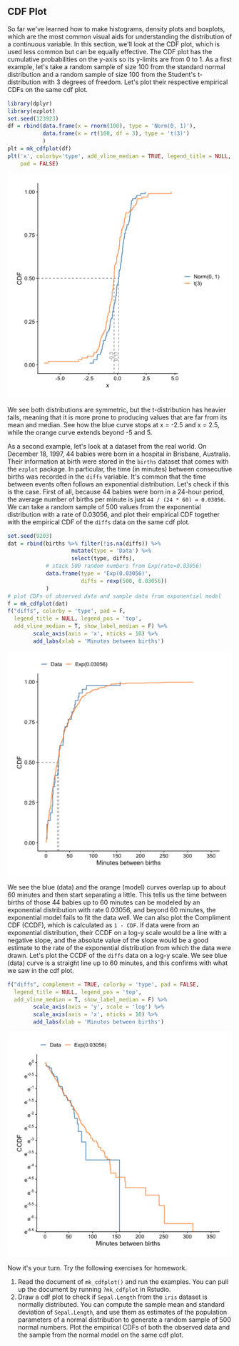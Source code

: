 ## CDF Plot

So far we've learned how to make histograms, density plots and boxplots, which are the most common visual aids for understanding the distribution of a continuous variable. In this section, we'll look at the CDF plot, which is used less common but can be equally effective. The CDF plot has the cumulative probabilities on the y-axis so its y-limits are from 0 to 1. As a first example, let's take a random sample of size 100 from the standard normal distribution and a random sample of size 100 from the Student's t-distribution with 3 degrees of freedom. Let's plot their respective empirical CDFs on the same cdf plot. 


```r
library(dplyr)
library(ezplot)
set.seed(123923)
df = rbind(data.frame(x = rnorm(100), type = 'Norm(0, 1)'),
           data.frame(x = rt(100, df = 3), type = 't(3)')
           )
plt = mk_cdfplot(df)
plt('x', colorby='type', add_vline_median = TRUE, legend_title = NULL,
    pad = FALSE)
```

![Empirical CDFs of normal and t random samples](images/cdfplot_simu-1.png)

We see both distributions are symmetric, but the t-distribution has heavier tails, meaning that it is more prone to producing values that are far from its mean and median. See how the blue curve stops at x = -2.5 and x = 2.5, while the orange curve extends beyond -5 and 5. 

As a second example, let's look at a dataset from the real world. On December 18, 1997, 44 babies were born in a hospital in Brisbane, Australia. Their information at birth were stored in the `births` dataset that comes with the `ezplot` package. In particular, the time (in minutes) between consecutive births was recorded in the `diffs` variable. It's common that the time between events often follows an exponential distribution. Let's check if this is the case. First of all, because 44 babies were born in a 24-hour period, the average number of births per minute is just `44 / (24 * 60) = 0.03056`. We can take a random sample of 500 values from the exponential distribution with a rate of 0.03056, and plot their empirical CDF together with the empirical CDF of the `diffs` data on the same cdf plot. 


```r
set.seed(9203)
dat = rbind(births %>% filter(!is.na(diffs)) %>% 
                    mutate(type = 'Data') %>%
                    select(type, diffs),
            # stack 500 random numbers from Exp(rate=0.03056)
            data.frame(type = 'Exp(0.03056)', 
                       diffs = rexp(500, 0.03056))
            )
# plot CDFs of observed data and sample data from exponential model
f = mk_cdfplot(dat)
f("diffs", colorby = 'type', pad = F, 
  legend_title = NULL, legend_pos = 'top',
  add_vline_median = T, show_label_median = F) %>%
        scale_axis(axis = 'x', nticks = 10) %>%
        add_labs(xlab = 'Minutes between births')
```

![Empirical CDF of time between births](images/cdfplot_time_bw_births-1.png)

We see the blue (data) and the orange (model) curves overlap up to about 60 minutes and then start separating a little. This tells us the time between births of those 44 babies up to 60 minutes can be modeled by an exponential distribution with rate 0.03056, and beyond 60 minutes, the exponential model fails to fit the data well. We can also plot the Compliment CDF (CCDF), which is calculated as `1 - CDF`. If data were from an exponential distribution, their CCDF on a log-y scale would be a line with a negative slope, and the absolute value of the slope would be a good estimate to the rate of the exponential distribution from which the data were drawn. Let's plot the CCDF of the `diffs` data on a log-y scale. We see blue (data) curve is a straight line up to 60 minutes, and this confirms with what we saw in the cdf plot. 


```r
f("diffs", complement = TRUE, colorby = 'type', pad = FALSE, 
  legend_title = NULL, legend_pos = 'top',
  add_vline_median = T, show_label_median = F) %>%
        scale_axis(axis = 'y', scale = 'log') %>%
        scale_axis(axis = 'x', nticks = 10) %>%
        add_labs(xlab = 'Minutes between births')
```

![Compliment CDF of time between births](images/ccdfplot_time_bw_births-1.png)

Now it's your turn. Try the following exercises for homework.

1. Read the document of `mk_cdfplot()` and run the examples. You can pull up the document by running `?mk_cdfplot` in Rstudio. 
2. Draw a cdf plot to check if `Sepal.Length` from the `iris` dataset is normally distributed. You can compute the sample mean and standard deviation of `Sepal.Length`, and use them as estimates of the population parameters of a normal distribution to generate a random sample of 500 normal numbers. Plot the empirical CDFs of both the observed data and the sample from the normal model on the same cdf plot.
